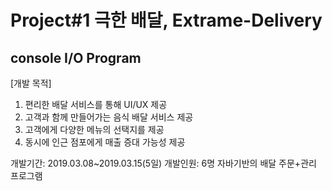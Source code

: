# Project#1 극한 배달, Extrame-Delivery

## console I/O Program

[개발 목적]
1. 편리한 배달 서비스를 통해 UI/UX 제공
2. 고객과 함께 만들어가는 음식 배달 서비스 제공
3. 고객에게 다양한 메뉴의 선택지를 제공
4. 동시에 인근 점포에게 매출 증대 가능성 제공

개발기간: 2019.03.08~2019.03.15(5일)
개발인원: 6명
자바기반의 배달 주문+관리 프로그램

